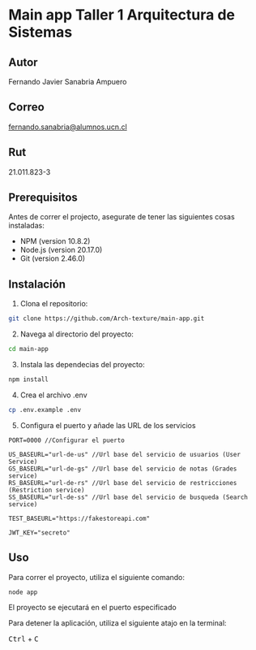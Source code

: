 # Main app Taller 1 Arquitectura de Sistemas

## Autor
Fernando Javier Sanabria Ampuero

## Correo
fernando.sanabria@alumnos.ucn.cl

## Rut
21.011.823-3

## Prerequisitos

Antes de correr el projecto, asegurate de tener las siguientes cosas instaladas:

- NPM (version 10.8.2)
- Node.js (version 20.17.0)
- Git (version 2.46.0)

## Instalación

1. Clona el repositorio:

```bash
git clone https://github.com/Arch-texture/main-app.git
```

2. Navega al directorio del proyecto:

```bash
cd main-app
```

3. Instala las dependecias del proyecto:

```bash
npm install
```

4. Crea el archivo .env

```bash
cp .env.example .env
```

5. Configura el puerto y añade las URL de los servicios
```dotenv
PORT=0000 //Configurar el puerto

US_BASEURL="url-de-us" //Url base del servicio de usuarios (User Service)
GS_BASEURL="url-de-gs" //Url base del servicio de notas (Grades service)
RS_BASEURL="url-de-rs" //Url base del servicio de restricciones (Restriction service)
SS_BASEURL="url-de-ss" //Url base del servicio de busqueda (Search service)

TEST_BASEURL="https://fakestoreapi.com"

JWT_KEY="secreto"
```


## Uso

Para correr el proyecto, utiliza el siguiente comando:

```bash
node app
```

El proyecto se ejecutará en el puerto especificado

Para detener la aplicación, utiliza el siguiente atajo en la terminal:

<kbd>Ctrl</kbd> + <kbd>C</kbd>
